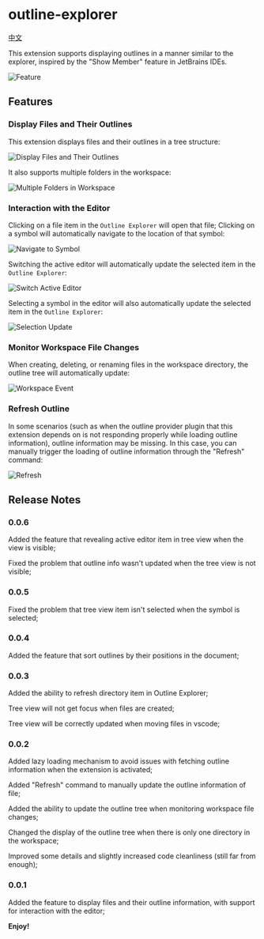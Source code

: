 # outline-explorer

[中文](https://github.com/qishan233/outline-explorer/blob/main/README_ZH.md)

This extension supports displaying outlines in a manner similar to the explorer, inspired by the "Show Member" feature in JetBrains IDEs.

![Feature](https://raw.githubusercontent.com/qishan233/images/main/vscode-extension/20241207181650.png)

## Features

### Display Files and Their Outlines

This extension displays files and their outlines in a tree structure:

![Display Files and Their Outlines](https://raw.githubusercontent.com/qishan233/images/main/vscode-extension/20241207182357.png)

It also supports multiple folders in the workspace:

![Multiple Folders in Workspace](https://raw.githubusercontent.com/qishan233/images/main/vscode-extension/20241207182918.png)

### Interaction with the Editor

Clicking on a file item in the `Outline Explorer` will open that file; Clicking on a symbol will automatically navigate to the location of that symbol:

![Navigate to Symbol](https://raw.githubusercontent.com/qishan233/images/main/vscode-extension/navigate-to-symbol.gif)

Switching the active editor will automatically update the selected item in the `Outline Explorer`:

![Switch Active Editor](https://raw.githubusercontent.com/qishan233/images/main/vscode-extension/change-active-editor.gif)

Selecting a symbol in the editor will also automatically update the selected item in the `Outline Explorer`:

![Selection Update](https://raw.githubusercontent.com/qishan233/images/main/vscode-extension/selection-update-item.gif)

### Monitor Workspace File Changes

When creating, deleting, or renaming files in the workspace directory, the outline tree will automatically update:

![Workspace Event](https://raw.githubusercontent.com/qishan233/images/main/vscode-extension/workspace-file-event.gif)

### Refresh Outline

In some scenarios (such as when the outline provider plugin that this extension depends on is not responding properly while loading outline information), outline information may be missing. In this case, you can manually trigger the loading of outline information through the "Refresh" command:

![Refresh](https://raw.githubusercontent.com/qishan233/images/main/vscode-extension/refresh.gif)

## Release Notes

### 0.0.6

Added the feature that revealing active editor item in tree view when the view is visible;

Fixed the problem that outline info wasn't updated when the tree view is not visible;

### 0.0.5

Fixed the problem that tree view item isn't selected when the symbol is selected;

### 0.0.4

Added the feature that sort outlines by their positions in the document;

### 0.0.3

Added the ability to refresh directory item in Outline Explorer;

Tree view will not get focus when files are created;

Tree view will be correctly updated when moving files in vscode;

### 0.0.2

Added lazy loading mechanism to avoid issues with fetching outline information when the extension is activated;

Added "Refresh" command to manually update the outline information of file;

Added the ability to update the outline tree when monitoring workspace file changes;

Changed the display of the outline tree when there is only one directory in the workspace;

Improved some details and slightly increased code cleanliness (still far from enough);

### 0.0.1

Added the feature to display files and their outline information, with support for interaction with the editor;

**Enjoy!**
